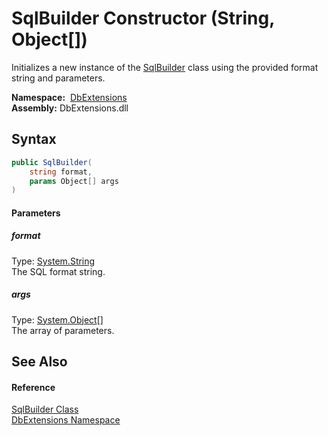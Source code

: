 SqlBuilder Constructor (String, Object[])
=========================================
Initializes a new instance of the [SqlBuilder][1] class using the provided format string and parameters.

  **Namespace:**  [DbExtensions][2]  
  **Assembly:** DbExtensions.dll

Syntax
------

```csharp
public SqlBuilder(
	string format,
	params Object[] args
)
```

#### Parameters

##### *format*
Type: [System.String][3]  
The SQL format string.

##### *args*
Type: [System.Object][4][]  
The array of parameters.


See Also
--------

#### Reference
[SqlBuilder Class][1]  
[DbExtensions Namespace][2]  

[1]: README.md
[2]: ../README.md
[3]: http://msdn.microsoft.com/en-us/library/s1wwdcbf
[4]: http://msdn.microsoft.com/en-us/library/e5kfa45b